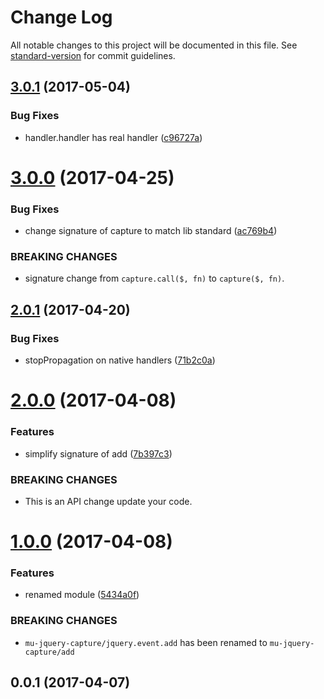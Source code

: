 # Change Log

All notable changes to this project will be documented in this file. See [standard-version](https://github.com/conventional-changelog/standard-version) for commit guidelines.

<a name="3.0.1"></a>
## [3.0.1](https://github.com/mu-lib/mu-jquery-capture/compare/v3.0.0...v3.0.1) (2017-05-04)


### Bug Fixes

* handler.handler has real handler ([c96727a](https://github.com/mu-lib/mu-jquery-capture/commit/c96727a))



<a name="3.0.0"></a>
# [3.0.0](https://github.com/mu-lib/mu-jquery-capture/compare/v2.0.1...v3.0.0) (2017-04-25)


### Bug Fixes

* change signature of capture to match lib standard ([ac769b4](https://github.com/mu-lib/mu-jquery-capture/commit/ac769b4))


### BREAKING CHANGES

* signature change from `capture.call($, fn)` to `capture($, fn)`.



<a name="2.0.1"></a>
## [2.0.1](https://github.com/mu-lib/mu-jquery-capture/compare/v2.0.0...v2.0.1) (2017-04-20)


### Bug Fixes

* stopPropagation on native handlers ([71b2c0a](https://github.com/mu-lib/mu-jquery-capture/commit/71b2c0a))



<a name="2.0.0"></a>
# [2.0.0](https://github.com/mu-lib/mu-jquery-capture/compare/v1.0.0...v2.0.0) (2017-04-08)


### Features

* simplify signature of add ([7b397c3](https://github.com/mu-lib/mu-jquery-capture/commit/7b397c3))


### BREAKING CHANGES

* This is an API change update your code.



<a name="1.0.0"></a>
# [1.0.0](https://github.com/mu-lib/mu-jquery-capture/compare/v0.0.1...v1.0.0) (2017-04-08)


### Features

* renamed module ([5434a0f](https://github.com/mu-lib/mu-jquery-capture/commit/5434a0f))


### BREAKING CHANGES

* `mu-jquery-capture/jquery.event.add` has been renamed to `mu-jquery-capture/add`



<a name="0.0.1"></a>
## 0.0.1 (2017-04-07)
